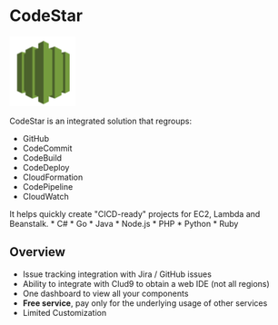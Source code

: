# CodeStar

![codestar](./codestar.png)

CodeStar is an integrated solution that regroups:
* GitHub
* CodeCommit
* CodeBuild
* CodeDeploy
* CloudFormation
* CodePipeline
* CloudWatch

It helps quickly create "CICD-ready" projects for EC2, Lambda and Beanstalk.
    * C#
    * Go
    * Java
    * Node.js
    * PHP
    * Python
    * Ruby

## Overview

* Issue tracking integration with Jira / GitHub issues
* Ability to integrate with Clud9 to obtain a web IDE (not all regions)
* One dashboard to view all your components
* __Free service__, pay only for the underlying usage of other services
* Limited Customization

